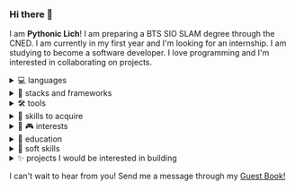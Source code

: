 ### Hi there 👋
I am **Pythonic Lich**! I am preparing a BTS SIO SLAM degree through the CNED. I am currently in my first year and I'm looking for an internship. I am studying to become a software developer. I love programming and I'm interested in collaborating on projects.

<details><summary>💻 languages</summary>
  <br>
  <img src="https://img.shields.io/badge/Javascript-ECMAScript_2021-blue?logo=javascript"></img>
  <img src="https://img.shields.io/badge/C_Sharp-11.00-blue?logo=CSharp"></img>
  <img src="https://img.shields.io/badge/Python-3.11-blue?logo=Python"></img>
  <img src="https://img.shields.io/badge/HTML-5-blue?logo=html5"></img>
  <img src="https://img.shields.io/badge/CSS-3-blue?logo=css3"></img>
</details>

<details><summary>🚀 stacks and frameworks</summary>
  <br>
  <img src="https://img.shields.io/badge/React-18-blue?logo=react"></img>
  <img src="https://img.shields.io/badge/Node-18.00-blue?logo=nodedotjs"></img>
  <img src="https://img.shields.io/badge/.NET-7.00-blue?logo=.NET"></img>
  <img src="https://img.shields.io/badge/Blazor-blue?logo=blazor"></img>
  <img src="https://img.shields.io/badge/Material-v5-blue?logo=MUI"></img>
  <img src="https://img.shields.io/badge/Bootstrap-5-blue?logo=bootstrap"></img>
  <img src="https://img.shields.io/badge/Django-4.00-blue?logo=django"></img>
  <img src="https://img.shields.io/badge/Flask-2.00-blue?logo=flask"></img>
  <img src="https://img.shields.io/badge/Fast_API-0.1-blue?logo=fastapi"></img>
</details>

<details><summary>🛠 tools</summary>
  <br>
  <img src="https://img.shields.io/badge/Visual_Studio_Code-black?logo=visualstudiocode"></img>
  <img src="https://img.shields.io/badge/Visual_Studio-2019-black?logo=visualstudio"></img>
  <img src="https://img.shields.io/badge/PyCharm-black?logo=pycharm"></img>
  <img src="https://img.shields.io/badge/Jira-black?logo=jira"></img>
  <img src="https://img.shields.io/badge/Confluence-black?logo=confluence"></img>
  <img src="https://img.shields.io/badge/Git-black?logo=git"></img>
  <img src="https://img.shields.io/badge/GitHub-black?logo=github"></img>
</details>

<details><summary>🎯 skills to acquire</summary>
  <br>
  <img src="https://img.shields.io/badge/AWS-grey?logo=amazonaws"></img>
  <img src="https://img.shields.io/badge/Azure-grey?logo=microsoftazure"></img>
  <img src="https://img.shields.io/badge/Google_Cloud-grey?logo=googlecloud"></img>
  <img src="https://img.shields.io/badge/R-grey?logo=r"></img>
  <img src="https://img.shields.io/badge/PHP-grey?logo=php"></img>
  <img src="https://img.shields.io/badge/Kotlin-grey?logo=kotlin"></img>
  <img src="https://img.shields.io/badge/Docker-grey?logo=docker"></img>
  <img src="https://img.shields.io/badge/Terraform-grey?logo=terraform"></img>
  <img src="https://img.shields.io/badge/Kubernetes-grey?logo=kubernetes"></img>
  <img src="https://img.shields.io/badge/Linux-grey?logo=linux"></img>
  <img src="https://img.shields.io/badge/Ubuntu-grey?logo=ubuntu"></img>
  <img src="https://img.shields.io/badge/Android-grey?logo=android"></img>
  <img src="https://img.shields.io/badge/iOS-grey?logo=ios"></img>
  <img src="https://img.shields.io/badge/Anaconda-grey?logo=anaconda"></img>
  <img src="https://img.shields.io/badge/Pandas-grey?logo=pandas"></img>
  <img src="https://img.shields.io/badge/Numpy-grey?logo=numpy"></img>
  <img src="https://img.shields.io/badge/Sympy-grey?logo=sympy"></img>
  <img src="https://img.shields.io/badge/Jupyter-grey?logo=jupyter"></img>
  <img src="https://img.shields.io/badge/D3.js-grey?logo=d3dotjs"></img>
  <img src="https://img.shields.io/badge/Chart.js-grey?logo=chartdotjs"></img>
</details>

<details><summary>📖 🎮 interests</summary>
  <br>
  <img src="https://img.shields.io/badge/Progression_Fantasy-Cradle-gold">
  <img src="https://img.shields.io/badge/Progression_Fantasy-Mother_of_Learning-gold">
  <img src="https://img.shields.io/badge/Progression_Fantasy-Mage_Errant-gold">
  <img src="https://img.shields.io/badge/Progression_Fantasy-Art_of_the_Adept-gold">
  <img src="https://img.shields.io/badge/LitRPG-Azarinth_Healer-gold">
  <img src="https://img.shields.io/badge/LitRPG-He_who_fights_with_monsters-gold">
  <img src="https://img.shields.io/badge/LitRPG-Dungeon_Crawler_Carl-gold">
  <img src="https://img.shields.io/badge/LitRPG-Dragon_Sorcerer-gold">
  <img src="https://img.shields.io/badge/LitRPG-Demonic_Devourer-gold">
  <img src="https://img.shields.io/badge/Xianxia-Path_of_Lazy_Immortal-gold">
  <img src="https://img.shields.io/badge/Xianxia-I_Shall_Seal_the_Heavens-gold">
  <img src="https://img.shields.io/badge/Xianxia-A_Will_Eternal-gold">
  <img src="https://img.shields.io/badge/Xianxia-Pursuit_of_the_Truth-gold">
  <img src="https://img.shields.io/badge/Xianxia-Renegade_Immortal-gold">
  <img src="https://img.shields.io/badge/Xianxia-Tales_of_Demons_and_Gods-gold">
  <img src="https://img.shields.io/badge/Xianxia-Reverend_Insanity-gold">
  <img src="https://img.shields.io/badge/Xianxia-Douluo_Dalu-gold">
  <img src="https://img.shields.io/badge/Xianxia-World_of_Cultivation-gold">
  <img src="https://img.shields.io/badge/Xianxia-Battle_through_the_Heavens-gold">
  <img src="https://img.shields.io/badge/Xianxia-Martial_Peak-gold">
  <img src="https://img.shields.io/badge/Fantasy-Game_of_Thrones-gold">
  <img src="https://img.shields.io/badge/Science--Fiction-The_Expanse-gold">
  <img src="https://img.shields.io/badge/Science--Fiction-Silo-gold">
  <img src="https://img.shields.io/badge/CRPG-Baldur's_Gate_series-gold">
  <img src="https://img.shields.io/badge/CRPG-Pathfinder_series-gold">
  <img src="https://img.shields.io/badge/CRPG-Planescape_Torment-gold">
  <img src="https://img.shields.io/badge/CRPG-Neverwinter_Knights_series-gold">
  <img src="https://img.shields.io/badge/CRPG-Kotor_series-gold">
  <img src="https://img.shields.io/badge/CRPG-Divinity_Original_Sin_series-gold">
  <img src="https://img.shields.io/badge/CRPG-Arcanum-gold">
  <img src="https://img.shields.io/badge/CRPG-Shadowrun_series-gold">
  <img src="https://img.shields.io/badge/CRPG-ATOM_RPG-gold">
  <img src="https://img.shields.io/badge/CRPG-Fallout_series-gold">
  <img src="https://img.shields.io/badge/Metroidvania-Hollow_Knight-gold">
  <img src="https://img.shields.io/badge/Metroidvania-Star_Wars_Jedi_series-gold">
  <img src="https://img.shields.io/badge/Metroidvania-Supraland-gold">
  <img src="https://img.shields.io/badge/Metroidvania-Carrion-gold">
  <img src="https://img.shields.io/badge/Metroidvania-Dust_an_Elysian_tale-gold">
  <img src="https://img.shields.io/badge/Metroidvania-Sundered-gold">
  <img src="https://img.shields.io/badge/Metroidvania-Grime-gold">
  <img src="https://img.shields.io/badge/Metroidvania-Blasphemous-gold">
  <img src="https://img.shields.io/badge/Metroidvania-Ori_series-gold">
  <img src="https://img.shields.io/badge/Metroidvania-Dead_Cells-gold">
  <img src="https://img.shields.io/badge/Choose_your_own_adventure-The_Henry_Stickmin_Collection-gold">
  <img src="https://img.shields.io/badge/Choose_your_own_adventure-The_Life_and_suffering_of_Sir_Brante-gold">
  <img src="https://img.shields.io/badge/Choose_your_own_adventure-Kindergarden_series-gold">
  <img src="https://img.shields.io/badge/ONLINE-Dota_2-gold">
  <img src="https://img.shields.io/badge/ONLINE-SWTOR-gold">
  <img src="https://img.shields.io/badge/ONLINE-Guild_Wars_2-gold">
  <img src="https://img.shields.io/badge/ONLINE-WoW-gold">
</details>

<details>
  <summary>
    🌱 education
  </summary>
  <br>
  <ul>
  <li><img src="https://img.shields.io/badge/CNED-BTS_SIO_SLAM_2023--2025-gold"></img></li>
  <li><img src="https://img.shields.io/badge/Coursera-Specializations-gold?logo=coursera"></img></li>
  <li><img src="https://img.shields.io/badge/Codecademy-Career_paths-gold?logo=codecademy"></img></li>
  <li><img src="https://img.shields.io/badge/Freecodecamp-Certifications-gold?logo=freecodecamp"></img></li>
  <li><img src="https://img.shields.io/badge/Udemy-Hands_on_skills-gold?logo=udemy"></img></li>
  </ul>
</details>

<details>
  <summary>
    🤼 soft skills
  </summary>
  <br>
  <img src="https://img.shields.io/badge/Agile_Project_Management-gold"></img>
  <img src="https://img.shields.io/badge/Scrumban-gold"></img>
  <img src="https://img.shields.io/badge/Communication-gold"></img>
  <img src="https://img.shields.io/badge/Cooperation-gold"></img>
  <img src="https://img.shields.io/badge/Adaptability-gold"></img>
  <img src="https://img.shields.io/badge/Problem_Solving-gold"></img>
  <img src="https://img.shields.io/badge/Emotional_Intelligence-gold"></img>
  <img src="https://img.shields.io/badge/Clean_Code-gold"></img>
  <img src="https://img.shields.io/badge/TDD-gold"></img>
  <img src="https://img.shields.io/badge/DRY-gold"></img>
  <img src="https://img.shields.io/badge/SOLID-gold"></img>
  <img src="https://img.shields.io/badge/KISS-gold"></img>
</details>

<details>
  <summary>
    ✨ projects I would be interested in building
  </summary>
  <br>
  <ul>
    <li>Reddit wrapper that highlights posts with high potential</li>
    <li>Reddit firefox extension that highlight comments with a higher karma than their parent</li>
    <li>Motivational reminders - enter a list of reasons why you're doing something, then be periodically reminded through email, phone notifications, and windows push messages</li>
    <li>Flash Cards for the CNED study program</li>
    <li>Building a rough project planner using the Mermaid.js diagram tool</li>
    <li>Charting the evolution of the most popular manga/manhua through time</li>
    <li>A basic recipe website</li>
    <li>Self-updating watchlist of key technological concepts using RSS feeds and web scraping, and presenting those results in blog form</li>
    <li>A discord bot</li>
    <li>Recommending a new book to read based on a Goodreads profile</li>
    <li>Finding good deals on LeBonCoin and others P2P websites</li>
    <li>Create an interactive fiction game, something like a Visual Novel</li>
  </ul>
</details>

I can't wait to hear from you! Send me a message through my <a href="https://github.com/PythonicLich/PythonicLich/issues" target="_blank">Guest Book!</a>

<!--[![My Skills](https://skillicons.dev/icons?i=js,html,css,py,cs,bash,powershell,lua,md,react,regex,sqlite,bootstrap,discord,dotnet,figma,stackoverflow)](https://skillicons.dev)

### Current frameworks and tools
[![My Frameworks](https://skillicons.dev/icons?i=git,github,jest,linux,nodejs,flask,django,selenium,visualstudio,vscode)](https://skillicons.dev)

### Skills I'm working on and eager to develop through a new project
[![My Future Skills](https://skillicons.dev/icons?i=java,php,webpack,vite,vue,kotlin,azure,androidstudio,aws,babel,cloudflare,d3,electron,docker,express,fastapi,flutter,gcp,spring,hibernate,jquery,jenkins,laravel,kubernetes,materialui,mongodb,mysql,nginx,postgres,pytorch,qt,r,redux,symfony)](https://skillicons.dev)


**PythonicLich/PythonicLich** is a ✨ _special_ ✨ repository because its `README.md` (this file) appears on your GitHub profile.

Here are some ideas to get you started:

- 🔭 I’m currently working on ...
- 🌱 I’m currently learning ...
- 👯 I’m looking to collaborate on ...
- 🤔 I’m looking for help with ...
- 💬 Ask me about ...
- 📫 How to reach me: ...
- 😄 Pronouns: ...
- ⚡ Fun fact: ...
-->
